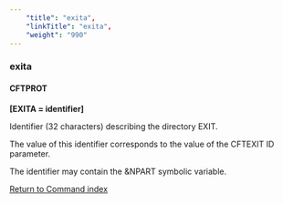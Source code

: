 ```yaml
---
    "title": "exita",
    "linkTitle": "exita",
    "weight": "990"
---
```

<span id="exita"></span>

### exita

#### CFTPROT

****[EXITA = identifier]****

Identifier (32 characters) describing
the directory EXIT.

The value of this identifier corresponds to the value of the CFTEXIT
ID parameter.

The identifier may contain the &NPART symbolic variable.

[Return to Command index](../../)
